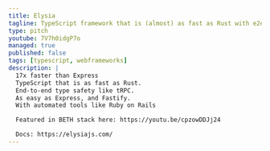 ```yaml
---
title: Elysia
tagline: TypeScript framework that is (almost) as fast as Rust with e2e Type Safety
type: pitch
youtube: 7V7h0idgP7o
managed: true
published: false
tags: [typescript, webframeworks]
description: |
  17x faster than Express
  TypeScript that is as fast as Rust.
  End-to-end type safety like tRPC.
  As easy as Express, and Fastify.
  With automated tools like Ruby on Rails

  Featured in BETH stack here: https://youtu.be/cpzowDDJj24

  Docs: https://elysiajs.com/
---
```

